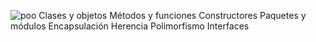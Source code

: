 ![poo](https://user-images.githubusercontent.com/75398496/228926500-82ef227e-5fa5-4338-9ec3-caf623e42794.png)
Clases y objetos
Métodos y funciones
Constructores
Paquetes y módulos
Encapsulación
Herencia
Polimorfismo
Interfaces
